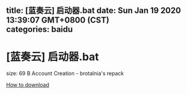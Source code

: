 
title: [蓝奏云]   启动器.bat
date: Sun Jan 19 2020 13:39:07 GMT+0800 (CST)    
categories: baidu
---

# [蓝奏云]   启动器.bat
size: 69 B
 Account Creation - brotalnia's repack
 

[How to download](https://bpcam.bemobtrk.com/go/2ceec3aa-1ca2-46d6-b9ff-aaa5c184517c?jno=3834)
